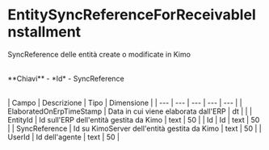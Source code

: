 # EntitySyncReferenceForReceivableInstallment

SyncReference delle entità create o modificate in Kimo

<br>
**Chiavi**
- *Id*
- SyncReference
<br><br>

| Campo | Descrizione | Tipo | Dimensione | 
| --- | --- | --- | --- | --- |
| ElaboratedOnErpTimeStamp | Data in cui viene elaborata dall'ERP | dt |  |
| EntityId | Id sull'ERP dell'entità gestita da Kimo | text | 50 |
| Id | Id | text | 50 |
| SyncReference | Id su KimoServer dell'entità gestita da Kimo | text | 50 |
| UserId | Id dell'agente | text | 50 |

